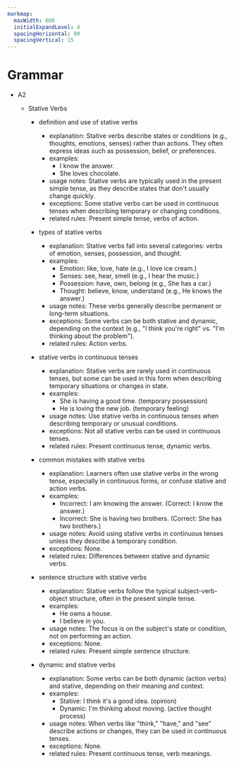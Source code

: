 ```yaml
---
markmap:
  maxWidth: 600
  initialExpandLevel: 4
  spacingHorizontal: 80
  spacingVertical: 15
---
```


# Grammar

- A2

  - Stative Verbs

    - definition and use of stative verbs

      - explanation: Stative verbs describe states or conditions (e.g., thoughts, emotions, senses) rather than actions. They often express ideas such as possession, belief, or preferences.
      - examples:
        - I know the answer.
        - She loves chocolate.
      - usage notes: Stative verbs are typically used in the present simple tense, as they describe states that don't usually change quickly.
      - exceptions: Some stative verbs can be used in continuous tenses when describing temporary or changing conditions.
      - related rules: Present simple tense, verbs of action.

    - types of stative verbs

      - explanation: Stative verbs fall into several categories: verbs of emotion, senses, possession, and thought.
      - examples:
        - Emotion: like, love, hate (e.g., I love ice cream.)
        - Senses: see, hear, smell (e.g., I hear the music.)
        - Possession: have, own, belong (e.g., She has a car.)
        - Thought: believe, know, understand (e.g., He knows the answer.)
      - usage notes: These verbs generally describe permanent or long-term situations.
      - exceptions: Some verbs can be both stative and dynamic, depending on the context (e.g., "I think you're right" vs. "I'm thinking about the problem").
      - related rules: Action verbs.

    - stative verbs in continuous tenses

      - explanation: Stative verbs are rarely used in continuous tenses, but some can be used in this form when describing temporary situations or changes in state.
      - examples:
        - She is having a good time. (temporary possession)
        - He is loving the new job. (temporary feeling)
      - usage notes: Use stative verbs in continuous tenses when describing temporary or unusual conditions.
      - exceptions: Not all stative verbs can be used in continuous tenses.
      - related rules: Present continuous tense, dynamic verbs.

    - common mistakes with stative verbs

      - explanation: Learners often use stative verbs in the wrong tense, especially in continuous forms, or confuse stative and action verbs.
      - examples:
        - Incorrect: I am knowing the answer. (Correct: I know the answer.)
        - Incorrect: She is having two brothers. (Correct: She has two brothers.)
      - usage notes: Avoid using stative verbs in continuous tenses unless they describe a temporary condition.
      - exceptions: None.
      - related rules: Differences between stative and dynamic verbs.

    - sentence structure with stative verbs

      - explanation: Stative verbs follow the typical subject-verb-object structure, often in the present simple tense.
      - examples:
        - He owns a house.
        - I believe in you.
      - usage notes: The focus is on the subject's state or condition, not on performing an action.
      - exceptions: None.
      - related rules: Present simple sentence structure.

    - dynamic and stative verbs
      - explanation: Some verbs can be both dynamic (action verbs) and stative, depending on their meaning and context.
      - examples:
        - Stative: I think it's a good idea. (opinion)
        - Dynamic: I'm thinking about moving. (active thought process)
      - usage notes: When verbs like "think," "have," and "see" describe actions or changes, they can be used in continuous tenses.
      - exceptions: None.
      - related rules: Present continuous tense, verb meanings.
